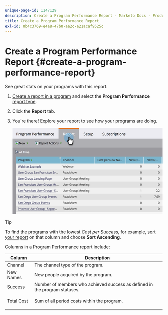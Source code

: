 ```yaml
---
unique-page-id: 1147129
description: Create a Program Performance Report - Marketo Docs - Product Documentation
title: Create a Program Performance Report
exl-id: 0b4c3769-e4a8-47b0-aa2c-a21acaf9525c
---
```

# Create a Program Performance Report {#create-a-program-performance-report}

See great stats on your programs with this report.

1. [Create a report in a program](/help/marketo/product-docs/reporting/basic-reporting/creating-reports/create-a-report-in-a-program.md) and select the **Program Performance** [report type](/help/marketo/product-docs/reporting/basic-reporting/report-types/report-type-overview.md).
1. Click the **Report** tab.
1. You're there! Explore your report to see how your programs are doing.

   ![](assets/image2014-9-18-17-3a23-3a2.png)

>[!TIP]
>
>To find the programs with the lowest *Cost per Success*, for example, [sort your report](/help/marketo/product-docs/reporting/basic-reporting/editing-reports/sort-report-on-columns.md) on that column and choose **Sort Ascending**.

Columns in a Program Performance report include:

<table> 
 <thead> 
  <tr> 
   <th>Column</th> 
   <th>Description</th> 
  </tr> 
 </thead> 
 <tbody> 
  <tr> 
   <td>Channel</td> 
   <td>The channel type of the program.</td> 
  </tr> 
  <tr> 
   <td>New Names</td> 
   <td>New people acquired by the program.</td> 
  </tr> 
  <tr> 
   <td>Success</td> 
   <td>Number of members who achieved success as defined in the program statuses. </td> 
  </tr> 
  <tr> 
   <td>Total Cost</td> 
   <td><p>Sum of all period costs within the program.</p></td> 
  </tr> 
 </tbody> 
</table>
